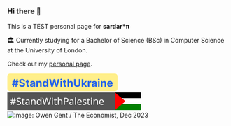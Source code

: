 ### Hi there 👋

This is a TEST personal page for **sardar\*π**

🏛 Currently studying for a Bachelor of Science (BSc) in Computer Science at the University of London.


Check out my [personal page](https://clericusvagans.github.io). 

<!--
**clericusvagans/clericusvagans** is a ✨ _special_ ✨ repository because its `README.md` (this file) appears on your GitHub profile.

Here are some ideas to get you started:

- 🔭 I’m currently working on ...
- 🌱 I’m currently learning ...
- 👯 I’m looking to collaborate on ...
- 🤔 I’m looking for help with ...
- 💬 Ask me about ...
- 📫 How to reach me: ...
- 😄 Pronouns: ...
- ⚡ Fun fact: ...
-->


[![Stand With Ukraine](https://raw.githubusercontent.com/vshymanskyy/StandWithUkraine/main/badges/StandWithUkraine.svg)](https://stand-with-ukraine.pp.ua)
[![github](https://raw.githubusercontent.com/saedyousef/StandWithPalestine/main/badges/flat/StandWithPalestine.svg)](https://github.com/saedyousef/StandWithPalestine)
<img src="https://www.economist.com/cdn-cgi/image/width=960,quality=80,format=auto/content-assets/images/20231209_LDD002.jpg" alt="image: Owen Gent / The Economist, Dec 2023" width="150"/>
